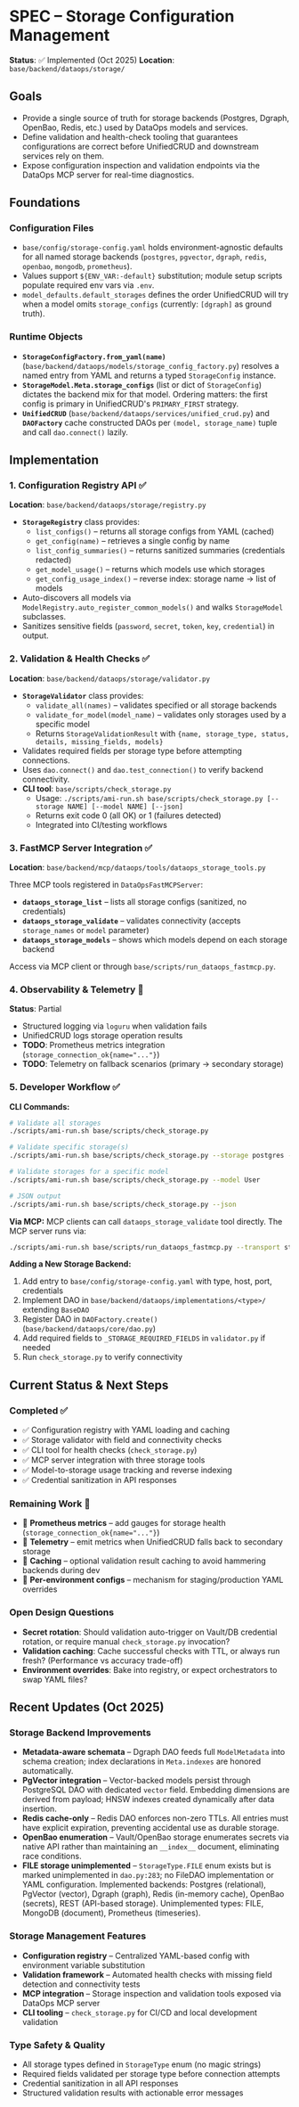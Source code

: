 # SPEC – Storage Configuration Management

**Status**: ✅ Implemented (Oct 2025)
**Location**: `base/backend/dataops/storage/`

## Goals
- Provide a single source of truth for storage backends (Postgres, Dgraph, OpenBao, Redis, etc.) used by DataOps models and services.
- Define validation and health-check tooling that guarantees configurations are correct before UnifiedCRUD and downstream services rely on them.
- Expose configuration inspection and validation endpoints via the DataOps MCP server for real-time diagnostics.

## Foundations

### Configuration Files
- `base/config/storage-config.yaml` holds environment-agnostic defaults for all named storage backends (`postgres`, `pgvector`, `dgraph`, `redis`, `openbao`, `mongodb`, `prometheus`).
- Values support `${ENV_VAR:-default}` substitution; module setup scripts populate required env vars via `.env`.
- `model_defaults.default_storages` defines the order UnifiedCRUD will try when a model omits `storage_configs` (currently: `[dgraph]` as ground truth).

### Runtime Objects
- **`StorageConfigFactory.from_yaml(name)`** (`base/backend/dataops/models/storage_config_factory.py`) resolves a named entry from YAML and returns a typed `StorageConfig` instance.
- **`StorageModel.Meta.storage_configs`** (list or dict of `StorageConfig`) dictates the backend mix for that model. Ordering matters: the first config is primary in UnifiedCRUD's `PRIMARY_FIRST` strategy.
- **`UnifiedCRUD`** (`base/backend/dataops/services/unified_crud.py`) and **`DAOFactory`** cache constructed DAOs per `(model, storage_name)` tuple and call `dao.connect()` lazily.

## Implementation

### 1. Configuration Registry API ✅
**Location**: `base/backend/dataops/storage/registry.py`

- **`StorageRegistry`** class provides:
  - `list_configs()` – returns all storage configs from YAML (cached)
  - `get_config(name)` – retrieves a single config by name
  - `list_config_summaries()` – returns sanitized summaries (credentials redacted)
  - `get_model_usage()` – returns which models use which storages
  - `get_config_usage_index()` – reverse index: storage name → list of models
- Auto-discovers all models via `ModelRegistry.auto_register_common_models()` and walks `StorageModel` subclasses.
- Sanitizes sensitive fields (`password`, `secret`, `token`, `key`, `credential`) in output.

### 2. Validation & Health Checks ✅
**Location**: `base/backend/dataops/storage/validator.py`

- **`StorageValidator`** class provides:
  - `validate_all(names)` – validates specified or all storage backends
  - `validate_for_model(model_name)` – validates only storages used by a specific model
  - Returns `StorageValidationResult` with `{name, storage_type, status, details, missing_fields, models}`
- Validates required fields per storage type before attempting connections.
- Uses `dao.connect()` and `dao.test_connection()` to verify backend connectivity.
- **CLI tool**: `base/scripts/check_storage.py`
  - Usage: `./scripts/ami-run.sh base/scripts/check_storage.py [--storage NAME] [--model NAME] [--json]`
  - Returns exit code 0 (all OK) or 1 (failures detected)
  - Integrated into CI/testing workflows

### 3. FastMCP Server Integration ✅
**Location**: `base/backend/mcp/dataops/tools/dataops_storage_tools.py`

Three MCP tools registered in `DataOpsFastMCPServer`:
- **`dataops_storage_list`** – lists all storage configs (sanitized, no credentials)
- **`dataops_storage_validate`** – validates connectivity (accepts `storage_names` or `model` parameter)
- **`dataops_storage_models`** – shows which models depend on each storage backend

Access via MCP client or through `base/scripts/run_dataops_fastmcp.py`.

### 4. Observability & Telemetry 🔄
**Status**: Partial

- Structured logging via `loguru` when validation fails
- UnifiedCRUD logs storage operation results
- **TODO**: Prometheus metrics integration (`storage_connection_ok{name="..."}`)
- **TODO**: Telemetry on fallback scenarios (primary → secondary storage)

### 5. Developer Workflow ✅

**CLI Commands:**
```bash
# Validate all storages
./scripts/ami-run.sh base/scripts/check_storage.py

# Validate specific storage(s)
./scripts/ami-run.sh base/scripts/check_storage.py --storage postgres --storage redis

# Validate storages for a specific model
./scripts/ami-run.sh base/scripts/check_storage.py --model User

# JSON output
./scripts/ami-run.sh base/scripts/check_storage.py --json
```

**Via MCP:**
MCP clients can call `dataops_storage_validate` tool directly. The MCP server runs via:
```bash
./scripts/ami-run.sh base/scripts/run_dataops_fastmcp.py --transport stdio
```

**Adding a New Storage Backend:**
1. Add entry to `base/config/storage-config.yaml` with type, host, port, credentials
2. Implement DAO in `base/backend/dataops/implementations/<type>/` extending `BaseDAO`
3. Register DAO in `DAOFactory.create()` (`base/backend/dataops/core/dao.py`)
4. Add required fields to `_STORAGE_REQUIRED_FIELDS` in `validator.py` if needed
5. Run `check_storage.py` to verify connectivity

## Current Status & Next Steps

### Completed ✅
- ✅ Configuration registry with YAML loading and caching
- ✅ Storage validator with field and connectivity checks
- ✅ CLI tool for health checks (`check_storage.py`)
- ✅ MCP server integration with three storage tools
- ✅ Model-to-storage usage tracking and reverse indexing
- ✅ Credential sanitization in API responses

### Remaining Work 🔄
- 🔄 **Prometheus metrics** – add gauges for storage health (`storage_connection_ok{name="..."}`)
- 🔄 **Telemetry** – emit metrics when UnifiedCRUD falls back to secondary storage
- 🔄 **Caching** – optional validation result caching to avoid hammering backends during dev
- 🔄 **Per-environment configs** – mechanism for staging/production YAML overrides

### Open Design Questions
- **Secret rotation**: Should validation auto-trigger on Vault/DB credential rotation, or require manual `check_storage.py` invocation?
- **Validation caching**: Cache successful checks with TTL, or always run fresh? (Performance vs accuracy trade-off)
- **Environment overrides**: Bake into registry, or expect orchestrators to swap YAML files?

## Recent Updates (Oct 2025)

### Storage Backend Improvements
- **Metadata-aware schemata** – Dgraph DAO feeds full `ModelMetadata` into schema creation; index declarations in `Meta.indexes` are honored automatically.
- **PgVector integration** – Vector-backed models persist through PostgreSQL DAO with dedicated `vector` field. Embedding dimensions are derived from payload; HNSW indexes created dynamically after data insertion.
- **Redis cache-only** – Redis DAO enforces non-zero TTLs. All entries must have explicit expiration, preventing accidental use as durable storage.
- **OpenBao enumeration** – Vault/OpenBao storage enumerates secrets via native API rather than maintaining an `__index__` document, eliminating race conditions.
- **FILE storage unimplemented** – `StorageType.FILE` enum exists but is marked unimplemented in `dao.py:283`; no FileDAO implementation or YAML configuration. Implemented backends: Postgres (relational), PgVector (vector), Dgraph (graph), Redis (in-memory cache), OpenBao (secrets), REST (API-based storage). Unimplemented types: FILE, MongoDB (document), Prometheus (timeseries).

### Storage Management Features
- **Configuration registry** – Centralized YAML-based config with environment variable substitution
- **Validation framework** – Automated health checks with missing field detection and connectivity tests
- **MCP integration** – Storage inspection and validation tools exposed via DataOps MCP server
- **CLI tooling** – `check_storage.py` for CI/CD and local development validation

### Type Safety & Quality
- All storage types defined in `StorageType` enum (no magic strings)
- Required fields validated per storage type before connection attempts
- Credential sanitization in all API responses
- Structured validation results with actionable error messages
